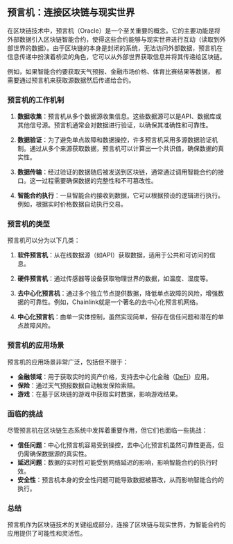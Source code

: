 ## 预言机：连接区块链与现实世界

在区块链技术中，预言机（Oracle）是一个至关重要的概念。它的主要功能是将外部数据引入区块链智能合约，使得这些合约能够与现实世界进行互动（读取到外部世界的数据）。由于区块链的本身是封闭的系统，无法访问外部数据，预言机在信息传递中扮演着桥梁的角色，它可以从外部世界获取信息并将其传递给区块链。

例如，如果智能合约要获取天气预报、金融市场价格、体育比赛结果等数据， 都需要通过预言机来获取源数据然后传递给合约。

### 预言机的工作机制

1. **数据收集**：预言机从多个数据源收集信息。这些数据源可以是API、数据库或其他信号源。预言机通常会对数据进行验证，以确保其准确性和可靠性。

2. **数据验证**：为了避免单点故障和数据操控，许多预言机采用多源数据验证机制。通过从多个来源获取数据，预言机可以计算出一个共识值，确保数据的真实性。

3. **数据传输**：经过验证的数据随后被发送到区块链，通常通过调用智能合约的接口。这一过程需要确保数据的完整性和不可篡改性。

4. **智能合约执行**：一旦智能合约接收到数据，它可以根据预设的逻辑进行执行。例如，根据实时价格数据自动执行交易。

### 预言机的类型

预言机可以分为以下几类：

1. **软件预言机**：从在线数据源（如API）获取数据，适用于公共和可访问的信息。

2. **硬件预言机**：通过传感器等设备获取物理世界的数据，如温度、湿度等。

3. **去中心化预言机**：通过多个独立节点提供数据，降低单点故障的风险，增强数据的可靠性。例如，Chainlink就是一个著名的去中心化预言机网络。

4. **中心化预言机**：由单一实体控制，虽然实现简单，但存在信任问题和潜在的单点故障风险。

### 预言机的应用场景

预言机的应用场景非常广泛，包括但不限于：

- **金融领域**：用于获取实时的资产价格，支持去中心化金融（[DeFi](https://learnblockchain.cn/tags/DeFi?map=EVM)）应用。
- **保险**：通过天气预报数据自动触发保险索赔。
- **游戏**：在基于区块链的游戏中获取实时数据，影响游戏结果。

### 面临的挑战

尽管预言机在区块链生态系统中发挥着重要作用，但它们也面临一些挑战：

- **信任问题**：中心化预言机容易受到操控，去中心化预言机虽然可靠性更高，但仍需确保数据源的真实性。
- **延迟问题**：数据的实时性可能受到网络延迟的影响，影响智能合约的执行时效。
- **安全性**：预言机本身的安全性问题可能导致数据被篡改，从而影响智能合约的执行。

### 总结

预言机作为区块链技术的关键组成部分，连接了区块链与现实世界，为智能合约的应用提供了可能性和灵活性。 